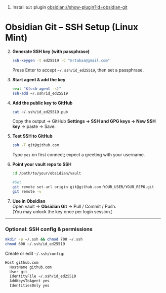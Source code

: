 1. Install `Git` plugin [obsidian://show-plugin?id=obsidian-git](obsidian://show-plugin?id=obsidian-git)
# Obsidian Git – SSH Setup (Linux Mint)

2. **Generate SSH key (with passphrase)**    
    ```bash
    ssh-keygen -t ed25519 -C "mrtabaa@gmail.com"
    ```
    
    Press Enter to accept `~/.ssh/id_ed25519`, then set a passphrase.
    
3. **Start agent & add the key**
    ```bash
    eval "$(ssh-agent -s)"
    ssh-add ~/.ssh/id_ed25519
    ```
    
4. **Add the public key to GitHub**
    ```bash
    cat ~/.ssh/id_ed25519.pub
    ```
    
    Copy the output → GitHub **Settings → SSH and GPG keys → New SSH key** → paste → Save.
    
5. **Test SSH to GitHub**
    ```bash
    ssh -T git@github.com
    ```
    
    Type `yes` on first connect; expect a greeting with your username.
    
6. **Point your vault repo to SSH**
    ```bash
    cd /path/to/your/obsidian/vault

	#Set 
    git remote set-url origin git@github.com:YOUR_USER/YOUR_REPO.git
    git remote -v
    ```
    
7. **Use in Obsidian**  
    Open vault → **Obsidian Git** → Pull / Commit / Push.  
    (You may unlock the key once per login session.)
    

---

### Optional: SSH config & permissions

```bash
mkdir -p ~/.ssh && chmod 700 ~/.ssh
chmod 600 ~/.ssh/id_ed25519
```

Create or edit `~/.ssh/config`:
```bash
Host github.com
  HostName github.com
  User git
  IdentityFile ~/.ssh/id_ed25519
  AddKeysToAgent yes
  IdentitiesOnly yes
```
